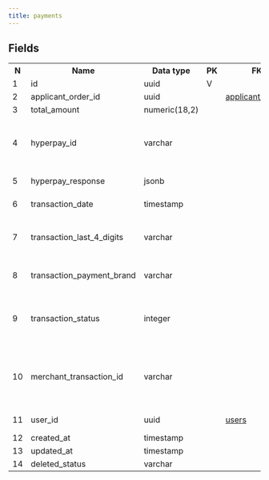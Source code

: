 ```yaml
---
title: payments 
---
```


## Fields

<table style="width: 100%">
    <colgroup>
       <col span="1" style="width: 3%;"/>
       <col span="1" style="width: 12%;"/>
       <col span="1" style="width: 10%;"/>
       <col span="1" style="width: 3%;"/>
       <col span="1" style="width: 12%;"/>
       <col span="1" style="width: 60%;"/>
    </colgroup>
  <tr>
    <th>N</th>
    <th>Name</th>
    <th>Data type</th>
    <th>PK</th>
    <th>FK</th>
    <th>Description</th>
  </tr>
<tr><td>1</td><td>id</td><td>uuid</td><td>V</td><td></td><td>autogenerated</td></tr>
<tr><td>2</td><td>applicant_order_id</td><td>uuid</td><td></td><td><a href="applicant_orders.md">applicant_orders</a></td><td>Parent applicant order</td></tr>
<tr><td>3</td><td>total_amount</td><td>numeric(18,2)</td><td></td><td></td><td>Payment amount</td></tr>
<tr><td>4</td><td>hyperpay_id</td><td>varchar</td><td></td><td></td><td>The id of entity on HyperPay when we make a checkout (create an payment enity on HyperPay side)</td></tr>
<tr><td>5</td><td>hyperpay_response</td><td>jsonb</td><td></td><td></td><td>JSON - response from payment system</td></tr>
<tr><td>6</td><td>transaction_date</td><td>timestamp</td><td></td><td></td><td>Date and time of transaction</td></tr>
<tr><td>7</td><td>transaction_last_4_digits</td><td>varchar</td><td></td><td></td><td>Just last for 4 digits of payment card used for payment returned by HypePay</td></tr>
<tr><td>8</td><td>transaction_payment_brand</td><td>varchar</td><td></td><td></td><td>One of: null, "visa", "master", "mada", "meeza". Not enum</td></tr>
<tr><td>9</td><td>transaction_status</td><td>integer</td><td></td><td></td><td>Enum. Possible values (one of):  PREPARED_CHECKOUT, SUCCESS, FAILED, PENDING.</td></tr>
<tr><td>10</td><td>merchant_transaction_id</td><td>varchar</td><td></td><td></td><td>Merchant transaction id is a transaction id that is assigned by the payment system to the merchant, that is - Takamol</td></tr>
<tr><td>11</td><td>user_id</td><td>uuid</td><td></td><td><a href="users.md">users</a></td><td>A reference to user who did the payment</td></tr>
<tr><td>12</td><td>created_at</td><td>timestamp</td><td></td><td></td><td></td></tr>
<tr><td>13</td><td>updated_at</td><td>timestamp</td><td></td><td></td><td></td></tr>
<tr><td>14</td><td>deleted_status</td><td>varchar</td><td></td><td></td><td>ACTIVE, DELETED</td></tr>

</table>